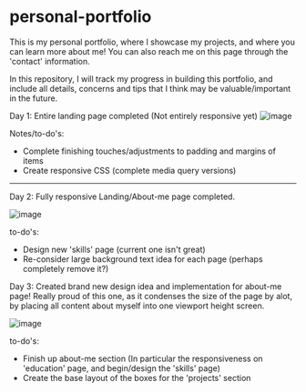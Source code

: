 # personal-portfolio
This is my personal portfolio, where I showcase my projects, and where you can learn more about me! You can also reach me on this page through the 'contact' information.

In this repository, I will track my progress in building this portfolio, and include all details, concerns and tips that I think may be valuable/important in the future.

Day 1: Entire landing page completed (Not entirely responsive yet)
![image](https://user-images.githubusercontent.com/57778785/210937568-5253386f-3e85-46d6-8811-4c816fec78de.png)

Notes/to-do's:
- Complete finishing touches/adjustments to padding and margins of items
- Create responsive CSS (complete media query versions)
-----------------------------

Day 2: Fully responsive Landing/About-me page completed.

![image](https://user-images.githubusercontent.com/57778785/213943283-b53576cc-e572-4a83-940a-75928e4da0b4.png)

to-do's:
- Design new 'skills' page (current one isn't great)
- Re-consider large background text idea for each page (perhaps completely remove it?)

Day 3: Created brand new design idea and implementation for about-me page! Really proud of this one, as it condenses the size of the page by alot, by placing all content about myself into one viewport height screen.

![image](https://user-images.githubusercontent.com/57778785/214215168-6f2a38cf-f040-4490-96f7-72a06cd69e3a.png)

to-do's:
- Finish up about-me section (In particular the responsiveness on 'education' page, and begin/design the 'skills' page)
- Create the base layout of the boxes for the 'projects' section
